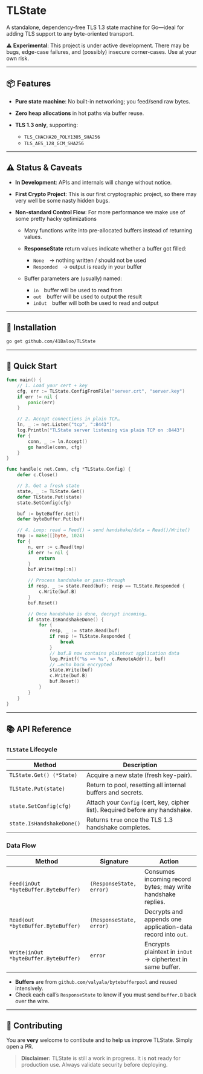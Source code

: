 # TLState

A standalone, dependency-free TLS 1.3 state machine for Go—ideal for adding TLS support to any byte-oriented transport.

⚠️ **Experimental**: This project is under active development. There may be bugs, edge-case failures, and (possibly) insecure corner-cases. Use at your own risk.

---

## 📦 Features

* **Pure state machine**: No built-in networking; you feed/send raw bytes.
* **Zero heap allocations** in hot paths via buffer reuse.
* **TLS 1.3 only**, supporting:

  * `TLS_CHACHA20_POLY1305_SHA256`
  * `TLS_AES_128_GCM_SHA256`

---

## ⚠️ Status & Caveats

* **In Development**: APIs and internals will change without notice.
* **First Crypto Project**: This is our first cryptographic project, so there may very well be some nasty hidden bugs.
* **Non-standard Control Flow**: For more performance we make use of some pretty hacky optimizations

  * Many functions write into pre-allocated buffers instead of returning values.
  * **ResponseState** return values indicate whether a buffer got filled:

    * `None` → nothing written / should not be used
    * `Responded` → output is ready in your buffer
  * Buffer parameters are (usually) named:

    * `in` buffer will be used to read from
    * `out` buffer will be used to output the result
    * `inOut` buffer will both be used to read and output

---

## 🔧 Installation

```bash
go get github.com/41Baloo/TLState
```

---

## 🚀 Quick Start

```go
func main() {
	// 1. Load your cert + key
	cfg, err := TLState.ConfigFromFile("server.crt", "server.key")
	if err != nil {
		panic(err)
	}

	// 2. Accept connections in plain TCP…
	ln, _ := net.Listen("tcp", ":8443")
	log.Println("TLState server listening via plain TCP on :8443")
	for {
		conn, _ := ln.Accept()
		go handle(conn, cfg)
	}
}

func handle(c net.Conn, cfg *TLState.Config) {
	defer c.Close()

	// 3. Get a fresh state
	state, _ := TLState.Get()
	defer TLState.Put(state)
	state.SetConfig(cfg)

	buf := byteBuffer.Get()
	defer byteBuffer.Put(buf)

	// 4. Loop: read → Feed() → send handshake/data → Read()/Write()
	tmp := make([]byte, 1024)
	for {
		n, err := c.Read(tmp)
		if err != nil {
			return
		}
		buf.Write(tmp[:n])

		// Process handshake or pass-through
		if resp, _ := state.Feed(buf); resp == TLState.Responded {
			c.Write(buf.B)
		}
		buf.Reset()

		// Once handshake is done, decrypt incoming…
		if state.IsHandshakeDone() {
			for {
				resp, _ := state.Read(buf)
				if resp != TLState.Responded {
					break
				}
				// buf.B now contains plaintext application data
				log.Printf("%s => %s", c.RemoteAddr(), buf)
				// …echo back encrypted
				state.Write(buf)
				c.Write(buf.B)
				buf.Reset()
			}
		}
	}
}
```

---

## 📚 API Reference

### `TLState` Lifecycle

| Method                    | Description                                                                   |
| ------------------------- | ----------------------------------------------------------------------------- |
| `TLState.Get() (*State)`  | Acquire a new state (fresh key-pair).                                         |
| `TLState.Put(state)`      | Return to pool, resetting all internal buffers and secrets.                   |
| `state.SetConfig(cfg)`    | Attach your `Config` (cert, key, cipher list). Required before any handshake. |
| `state.IsHandshakeDone()` | Returns `true` once the TLS 1.3 handshake completes.                          |

### Data Flow

| Method                                | Signature                | Action                                                      |
| ------------------------------------- | ------------------------ | ----------------------------------------------------------- |
| `Feed(inOut *byteBuffer.ByteBuffer)`     | `(ResponseState, error)` | Consumes incoming record bytes; may write handshake replies. |
| `Read(out *byteBuffer.ByteBuffer)`    | `(ResponseState, error)` | Decrypts and appends one application-data record into `out`.             |
| `Write(inOut *byteBuffer.ByteBuffer)` | `error`                  | Encrypts plaintext in `inOut` → ciphertext in same buffer.   |

* **Buffers** are from `github.com/valyala/bytebufferpool` and reused intensively.
* Check each call’s `ResponseState` to know if you must send `buffer.B` back over the wire.

---

## 📝 Contributing

You are **very** welcome to contibute and to help us improve TLState. Simply open a PR.


> **Disclaimer:** TLState is still a work in progress. It is **not** ready for production use. Always validate security before deploying.
